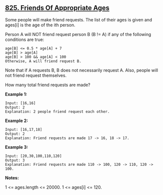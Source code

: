 ## [825. Friends Of Appropriate Ages](https://leetcode.com/problems/friends-of-appropriate-ages/)

Some people will make friend requests. The list of their ages is given and ages[i] is the age of the ith person.

Person A will NOT friend request person B (B != A) if any of the following conditions are true:

```
age[B] <= 0.5 * age[A] + 7
age[B] > age[A]
age[B] > 100 && age[A] < 100
Otherwise, A will friend request B.
```

Note that if A requests B, B does not necessarily request A. Also, people will not friend request themselves.

How many total friend requests are made?

**Example 1:**

```
Input: [16,16]
Output: 2
Explanation: 2 people friend request each other.
```

**Example 2:**

```
Input: [16,17,18]
Output: 2
Explanation: Friend requests are made 17 -> 16, 18 -> 17.
```

**Example 3:**

```
Input: [20,30,100,110,120]
Output: 3
Explanation: Friend requests are made 110 -> 100, 120 -> 110, 120 -> 100.
```

**Notes:**

1 <= ages.length <= 20000.
1 <= ages[i] <= 120.
